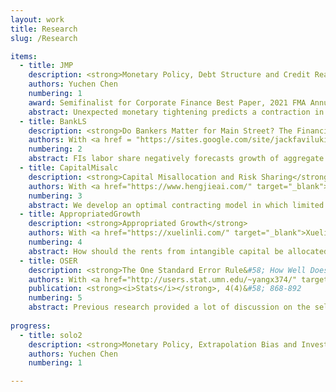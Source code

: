 ```yaml
---
layout: work
title: Research
slug: /Research

items:
  - title: JMP
    description: <strong>Monetary Policy, Debt Structure and Credit Reallocation</strong> [<a href="https://papers.ssrn.com/sol3/papers.cfm?abstract_id=3705848" target="_blank">SSRN</a>]  
    authors: Yuchen Chen
    numbering: 1
    award: Semifinalist for Corporate Finance Best Paper, 2021 FMA Annual Meeting
    abstract: Unexpected monetary tightening predicts a contraction in aggregate corporate bonds but an expansion in bank loans. Using micro-data, I demonstrate that large and high rated firms with high collateral value and low default risk rebalance towards bank loans and away from corporate bonds, as the relative spread of bond over loan increases. This demand-side "credit substitution channel" and firm heterogeneity together explain the aggregate evidence. I develop a heterogeneous-agent New Keynesian model where bank loans are senior and safer (collateralized) than defaultable bonds but issued at a greater intermediation cost. My model can quantitatively explain the response of corporate bonds and bank loans with respect to monetary policy surprises. An interest rate hike raises default risk and thus the relative cost of bond financing. In response, large and unconstrained firms substitute bank loans for corporate bond, while constrained firms tend to issue more equity. The redistribution effect of this credit substitution channel amplifies the negative effects of interest rate hike on welfare and investment by 8% and 14%, respectively.
  - title: BankLS
    description: <strong>Do Bankers Matter for Main Street? The Financial Intermediary Labor Channel</strong> [<a href="https://papers.ssrn.com/sol3/papers.cfm?abstract_id=4106828" target="_blank">SSRN</a>]
    authors: With <a href = "https://sites.google.com/site/jackfavilukis/home" target="_blank">Jack Favilukis</a>, <a href = "https://sites.google.com/a/umn.edu/xiaojilin/" target="_blank">Xiaoji Lin</a>, and <a href = "http://xiaofeizhao.org/" target="_blank">Xiaofei Zhao</a>
    numbering: 2
    abstract: FIs labor share negatively forecasts growth of aggregate output, investment, and credit; it positively forecasts market excess returns and cost of credit. In the cross-section, banks with higher labor share lend less and have higher credit risk. Firms connected to such banks borrow less, pay more to borrow, have higher credit risk, and lower earnings growth; they also invest less if they are financially constrained. We explain these findings in a DSGE model where FIs face shocks to the quantity of labor needed to intermediate capital. 
  - title: CapitalMisalc
    description: <strong>Capital Misallocation and Risk Sharing</strong> [<a href="https://papers.ssrn.com/sol3/papers.cfm?abstract_id=3521553" target="_blank">SSRN</a>]
    authors: With <a href="https://www.hengjieai.com/" target="_blank">Hengjie Ai</a>, <a href="http://www.bhandarianmol.com/" target="_blank">Anmol Bhandari</a>, and <a href = "https://chaoy.weebly.com/" target="_blank">Chao Ying</a>
    numbering: 3
    abstract: We develop an optimal contracting model in which limited enforcement of financial contracts generates dispersion in marginal products of capital across firms. We show that the optimal contract can be implemented using state-contingent transfers and a simple collateral constraint that limits the capital input of firms by a fraction of the financial wealth of the firm owner. Compared to models with exogenous collateral constraint and incomplete markets (for example Moll (2014)), we find that the degree of measured misallocation is increasing in the persistence of the idiosyncratic productivity shocks. Under the optimal contract, the possibility to transfer wealth from high productivity states to low productivity states allows firm owners to trade off efficient allocation of consumption against the efficient allocation of capital. We show that for reasonable values of risk aversion, insurance needs more than offset production efficiency concerns.
  - title: AppropriatedGrowth
    description: <strong>Appropriated Growth</strong> 
    authors: With <a href="https://xuelinli.com/" target="_blank">Xuelin Li</a>, <a href="https://sites.google.com/site/richardthakor/" target="_blank">Richard T. Thakor</a>, and <a href ="https://sites.google.com/site/cwardweb/" target="_blank">Colin Ward</a>
    numbering: 4
    abstract: How should the rents from intangible capital be allocated within firms to benefit growth? We build a novel value index of executives' outside options and show that a strengthening in the enforcement of non-compete agreements causally raises the index by 10.8 percent while reducing annual firm investment in intangible capital by 80 basis points. We construct a quantitative dynamic agency model that accounts for our findings and codetermines the severity of conflicts with the allocation of rents and growth. We use our calibrated model to study the impact of mobility on economic growth and find potential gains from policies that enhance mobility and alleviate agency problems.
  - title: OSER
    description: <strong>The One Standard Error Rule&#58; How Well Does It Work?</strong> [<a href="https://www.mdpi.com/2571-905X/4/4/51/htm" target="_blank">PDF</a>]     (Master Thesis</a>)
    authors: With <a href="http://users.stat.umn.edu/~yangx374/" target="_blank">Yuhong Yang</a>
    publication: <strong><i>Stats</i></strong>, 4(4)&#58; 868-892
    numbering: 5
    abstract: Previous research provided a lot of discussion on the selection of regularization parameters when it comes to the application of regularization methods for high-dimensional regression. The popular "One Standard Error Rule" (1se rule) used with cross validation (CV) is to select the most parsimonious model whose prediction error is not much worse than the minimum CV error. This paper examines the validity of the 1se rule from a theoretical angle and also studies its estimation accuracy and performances in applications of regression estimation and variable selection, particularly for Lasso in a regression framework. Our theoretical result shows that when a regression procedure produces the regression estimator converging relatively fast to the true regression function, the standard error estimation formula in the 1se rule is justified asymptotically. The numerical results show the following&#58; 1. the 1se rule in general does not necessarily provide a good estimation for the intended standard deviation of the cross validation error. The estimation bias can be 50–100% upwards or downwards in various situations; 2. the results tend to support that 1se rule usually outperforms the regular CV in sparse variable selection and alleviates the over-selection tendency of Lasso; 3. in regression estimation or prediction, the 1se rule often performs worse. In addition, comparisons are made over two real data sets&#58; Boston Housing Prices (large sample size n, small/moderate number of variables p) and Bardet–Biedl data (large p, small n). Data guided simulations are done to provide insight on the relative performances of the 1se rule and the regular CV.
    
progress:
  - title: solo2
    description: <strong>Monetary Policy, Extrapolation Bias and Investment</strong> 
    authors: Yuchen Chen
    numbering: 1

---
```

